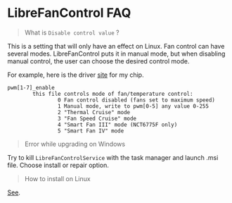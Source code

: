 # LibreFanControl FAQ


> What is `Disable control value` ?

This is a setting that will only have an effect on Linux. Fan control can have several modes. LibreFanControl puts it in manual mode, but when disabling manual control, the user can choose the desired control mode.

For example, here is the driver [site](https://www.kernel.org/doc/html/next/hwmon/nct6775.html) for my chip.
```
pwm[1-7]_enable
        this file controls mode of fan/temperature control:
                0 Fan control disabled (fans set to maximum speed)
                1 Manual mode, write to pwm[0-5] any value 0-255
                2 "Thermal Cruise" mode
                3 "Fan Speed Cruise" mode
                4 "Smart Fan III" mode (NCT6775F only)
                5 "Smart Fan IV" mode
```

> Error while upgrading on Windows

Try to kill `LibreFanControlService` with the task manager and launch .msi file. Choose install or repair option.

> How to install on Linux

[See](./../INSTALL.md).
